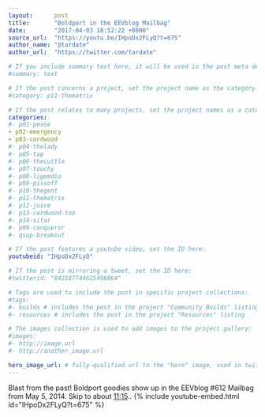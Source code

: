 ```yaml
---
layout:      post
title:       "Boldport in the EEVblog Mailbag"
date:        "2017-04-03 18:52:22 +0800"
source_url:  "https://youtu.be/IHpoDx2FLyQ?t=675"
author_name: "@tardate"
author_url:  "https://twitter.com/tardate"

# If you include summary text here, it will be used in the post meta description instead of an excerpt from the post body
#summary: text

# If the post concerns a project, set the project name as the category:
#category: p11-thematrix

# If the post relates to many projects, set the project names as a categories array:
categories:
#- p01-pease
- p02-emergency
- p03-cordwood
#- p04-thelady
#- p05-tap
#- p06-thecuttle
#- p07-touchy
#- p08-ligemdio
#- p09-pissoff
#- p10-thegent
#- p11-thematrix
#- p12-juice
#- p13-cordwood-too
#- p14-sitar
#- p99-conqueror
#- qsop-breakout

# If the post features a youtube video, set the ID here:
youtubeid: "IHpoDx2FLyQ"

# If the post is mirroring a tweet, set the ID here:
#twitterid: "842187744625496064"

# Tags are used to include the post in specific project collections:
#tags:
#- builds # includes the post in the project "Community Builds" listing
#- resources # includes the post in the project "Resources" listing

# The images collection is used to add images to the project gallery:
#images:
#- http://image.url
#- http://another_image.url

hero_image_url: # fully-qualified url to the "hero" image, used in twitter cards for example
---
```


Blast from the past! Boldport goodies show up in the EEVblog #612 Mailbag from May 5, 2014.
Skip to about [11:15](https://youtu.be/IHpoDx2FLyQ?t=675)..
{% include youtube-embed.html id="IHpoDx2FLyQ?t=675" %}


